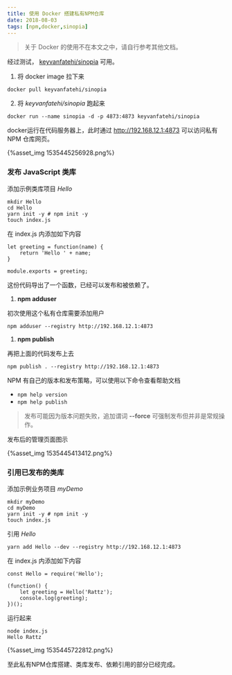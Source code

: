 ```yaml
---
title: 使用 Docker 搭建私有NPM仓库
date: 2018-08-03
tags: [npm,docker,sinopia]
---
```




> 关于 Docker 的使用不在本文之中，请自行参考其他文档。

经过测试， [keyvanfatehi/sinopia](https://hub.docker.com/r/keyvanfatehi/sinopia/) 可用。

1. 将 docker image 拉下来

```
docker pull keyvanfatehi/sinopia
```

2. 将 *keyvanfatehi/sinopia* 跑起来

```
docker run --name sinopia -d -p 4873:4873 keyvanfatehi/sinopia
```

docker运行在代码服务器上，此时通过 http://192.168.12.1:4873 可以访问私有NPM 仓库网页。

{%asset_img 1535445256928.png%}

<!--more-->

### 发布 JavaScript 类库

添加示例类库项目 *Hello*

```
mkdir Hello
cd Hello
yarn init -y # npm init -y
touch index.js
```

在 index.js 内添加如下内容

```
let greeting = function(name) {
    return 'Hello ' + name;
}

module.exports = greeting;
```

这份代码导出了一个函数，已经可以发布和被依赖了。

1. **npm adduser**

初次使用这个私有仓库需要添加用户

```
npm adduser --registry http://192.168.12.1:4873
```

1. **npm publish**

再把上面的代码发布上去

```
npm publish . --registry http://192.168.12.1:4873
```

NPM 有自己的版本和发布策略，可以使用以下命令查看帮助文档

- `npm help version`
- `npm help publish`

> 发布可能因为版本问题失败，追加谓词 **--force** 可强制发布但并非是常规操作。

发布后的管理页面图示

{%asset_img 1535445413412.png%}

### 引用已发布的类库

添加示例业务项目 *myDemo*

```
mkdir myDemo
cd myDemo
yarn init -y # npm init -y
touch index.js
```

引用 *Hello*

```
yarn add Hello --dev --registry http://192.168.12.1:4873
```

在 index.js 内添加如下内容

```
const Hello = require('Hello');

(function() {
    let greeting = Hello('Rattz');
    console.log(greeting);
})();
```

运行起来

```
node index.js
Hello Rattz
```

{%asset_img 1535445722812.png%}

至此私有NPM仓库搭建、类库发布、依赖引用的部分已经完成。